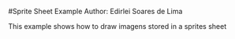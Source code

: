 #Sprite Sheet Example
Author: Edirlei Soares de Lima

This example shows how to draw imagens stored in a sprites sheet